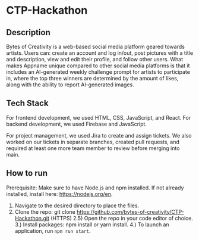 # CTP-Hackathon

## Description
Bytes of Creativity is a web-based social media platform geared towards artists. Users can: create an account and log in/out, post pictures with a title and description, view and edit their profile, and follow other users. What makes Appname unique compared to other social media platforms is that it includes an AI-generated weekly challenge prompt for artists to participate in, where the top three winners are determined by the amount of likes, along with the ability to report AI-generated images.

## Tech Stack
For frontend development, we used HTML, CSS, JavaScript, and React. For backend development, we used Firebase and JavaScript.

For project management, we used Jira to create and assign tickets. We also worked on our tickets in separate branches, created pull requests, and required at least one more team member to review before merging into main.


## How to run
Prerequisite:  Make sure to have Node.js and npm installed. If not already installed, install here: https://nodejs.org/en.
1) Navigate to the desired directory to place the files.
2) Clone the repo: git clone https://github.com/bytes-of-creativity/CTP-Hackathon.git (HTTPS)
  2.5) Open the repo in your code editor of choice.
3.) Install packages: npm install or yarn install.
4.) To launch an application, run `npm run start`.
